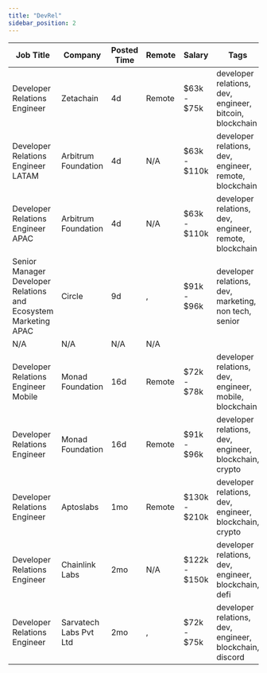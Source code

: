 ```yaml
---
title: "DevRel"
sidebar_position: 2
---
```


| Job Title | Company | Posted Time | Remote | Salary | Tags | Apply Link |
|-----------|---------|-------------|--------|--------|------|------------|
| Developer Relations Engineer | Zetachain | 4d | Remote | $63k - $75k | developer relations, dev, engineer, bitcoin, blockchain | [Apply](https://web3.career/developer-relations-engineer-zetachain/104882) |
| Developer Relations Engineer LATAM | Arbitrum Foundation | 4d | N/A | $63k - $110k | developer relations, dev, engineer, remote, blockchain | [Apply](https://web3.career/developer-relations-engineer-latam-arbitrumfoundation/104881) |
| Developer Relations Engineer APAC | Arbitrum Foundation | 4d | N/A | $63k - $110k | developer relations, dev, engineer, remote, blockchain | [Apply](https://web3.career/developer-relations-engineer-apac-arbitrumfoundation/104880) |
| Senior Manager Developer Relations and Ecosystem Marketing APAC | Circle | 9d | , | $91k - $96k | developer relations, dev, marketing, non tech, senior | [Apply](https://web3.career/senior-manager-developer-relations-and-ecosystem-marketing-apac-circle/104663) |
| N/A | N/A | N/A | N/A |  |  | [Apply](https://web3.career/metana) |
| Developer Relations Engineer Mobile | Monad Foundation | 16d | Remote | $72k - $78k | developer relations, dev, engineer, mobile, blockchain | [Apply](https://web3.career/developer-relations-engineer-mobile-monadfoundation/104251) |
| Developer Relations Engineer | Monad Foundation | 16d | Remote | $91k - $96k | developer relations, dev, engineer, blockchain, crypto | [Apply](https://web3.career/developer-relations-engineer-monadfoundation/104249) |
| Developer Relations Engineer | Aptoslabs | 1mo | Remote | $130k - $210k | developer relations, dev, engineer, blockchain, crypto | [Apply](https://web3.career/developer-relations-engineer-aptoslabs/102813) |
| Developer Relations Engineer | Chainlink Labs | 2mo | N/A | $122k - $150k | developer relations, dev, engineer, blockchain, defi | [Apply](https://web3.career/developer-relations-engineer-chainlinklabs/101995) |
| Developer Relations Engineer | Sarvatech Labs Pvt Ltd | 2mo | , | $72k - $75k | developer relations, dev, engineer, blockchain, discord | [Apply](https://web3.career/developer-relations-engineer-sarvatechlabspvtltd/101339) |
